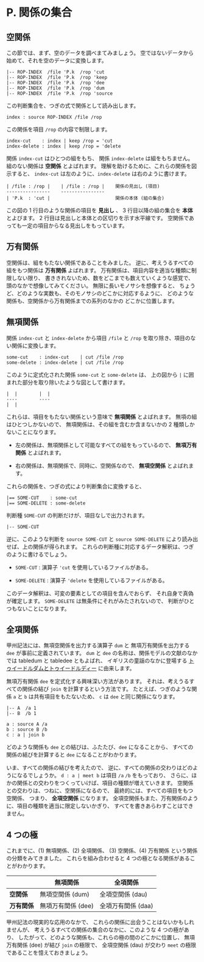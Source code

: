 # P. 関係の集合


## 空関係

この節では、まず、空のデータを調べまてみましょう。
空ではないデータから始めて、それを空のデータに変換します。

```text
|-- ROP-INDEX  /file 'P.k  /rop 'cut
|-- ROP-INDEX  /file 'P.k  /rop 'keep
|-- ROP-INDEX  /file 'P.k  /rop 'dee
|-- ROP-INDEX  /file 'P.k  /rop 'dum
|-- ROP-INDEX  /file 'P.k  /rop 'source
```

この判断集合を、つぎの式で関係として読み出します。

```text
index : source ROP-INDEX /file /rop
```

この関係を項目 `/rop` の内容で制限します。

```text
index-cut    : index | keep /rop = 'cut
index-delete : index | keep /rop = 'delete
```

関係 `index-cut` はひとつの組をもち、
関係 `index-delete` は組をもちません。
組のない関係は **空関係** とよばれます。
理解を助けるために、これらの関係を図示すると、
`index-cut` は左のように、`index-delete` は右のように書けます。

```text
| /file : /rop |    | /file : /rop |    関係の見出し (項目)
----------------    ----------------    
| 'P.k  : 'cut |                        関係の本体 (組の集合)
```

この図の 1 行目のような関係の項目を **見出し** 、
3 行目以降の組の集合を **本体** とよびます。
2 行目は見出しと本体との区切りを示す水平線です。
空関係であっても一定の項目からなる見出しをもっています。


## 万有関係

空関係は、組をもたない関係であることをみました。
逆に、考えうるすべての組をもつ関係は **万有関係** よばれます。
万有関係は、項目内容を適当な種類に制限しない限り、
書ききれないため、数をどこまでも数えていくような感覚で、
頭のなかで想像してみてください。
無限に長いモノサシを想像すると、
ちょうど、どのような実数も、そのモノサシのどこかに対応するように、
どのような関係も、空関係から万有関係までの系列のなかの
どこかに位置します。


## 無項関係

関係 `index-cut` と `index-delete` から項目
`/file` と `/rop` を取り除き、項目のない関係に変換します。

```text
some-cut    : index-cut    | cut /file /rop
some-delete : index-delete | cut /file /rop
```

このように定式化された関係 `some-cut` と `some-delete` は、
上の図から `|` に囲まれた部分を取り除いたような図として書けます。

```text
|  |        |  |
----        ----
|  |
```

これらは、項目をもたない関係という意味で **無項関係** とよばれます。
無項の組はひとつしかないので、
無項関係は、その組を含むか含まないかの 2 種類しかないことになります。

- 左の関係は、無項関係として可能なすべての組をもっているので、
  **無項万有関係** とよばれます。

- 右の関係は、無項関係で、同時に、空関係なので、
  **無項空関係** とよばれます。

これらの関係を、つぎの式により判断集合に変換すると、

```text
|== SOME-CUT    : some-cut
|== SOME-DELETE : some-delete
```

判断種 `SOME-CUT` の判断だけが、項目なしで出力されます。

```text
|-- SOME-CUT
```

逆に、このような判断を `source SOME-CUT` と
`source SOME-DELETE` により読み出せば、上の関係が得られます。
これらの判断種に対応するデータ解釈は、つぎのように書けるでしょう。

 - `SOME-CUT` : 演算子 `'cut` を使用しているファイルがある。

 - `SOME-DELETE` : 演算子 `'delete` を使用しているファイルがある。

このデータ解釈は、可変の要素としての項目を含んでおらず、
それ自身で真偽が確定します。
`SOME-DELETE` は無条件にそれがみたされないので、
判断がひとつもないことになります。


## 全項関係

甲州記法には、無項空関係を出力する演算子 `dum` と
無項万有関係を出力する `dee` が事前に定義されています。
`dum` と `dee` の名称は、関係モデルの文献のなかでは
tabledum と tabledee ともよばれ、
イギリスの童謡のなかに登場する [トゥイードルダムとトゥイードルディー][dumdee]
に由来します。

無項万有関係 `dee` を定式化する興味深い方法があります。
それは、考えうるすべての関係の結び `join` を計算するという方法です。
たとえば、つぎのような関係 `a` と `b` は共有項目をもたないため、
`c` は `dee` と同じ関係になります。

```text
|-- A  /a 1
|-- B  /b 1

a : source A /a
b : source B /b
c : a | join b
```

どのような関係も `dee` との結びは、ふたたび、`dee` になることから、
すべての関係の結びを計算すると `dee` になることがわかります。

いま、すべての関係の結びを考えたので、
逆に、すべての関係の交わりはどのようになるでしょうか。
`d : a | meet b` は項目 `/a` `/b` をもっており、
さらに、ほかの関係との交わりをつくっていけば、項目の種類が増えていきます。
空関係との交わりは、つねに、空関係になるので、
最終的には、すべての項目をもつ空関係、
つまり、 **全項空関係** になります。
全項空関係もまた、万有関係のように、項目の種類を適当に限定しないかぎり、
すべてを書きあらわすことはできません。


## 4 つの極

これまでに、(1) 無項関係、(2) 全項関係、
(3) 空関係、(4) 万有関係 という関係の分類をみてきました。
これらを組み合わせると 4 つの極となる関係があることがわかります。

| | **無項関係** | **全項関係** |
|---|---|---|
| **空関係** | 無項空関係 (dum) | 全項空関係 (dau) |
| **万有関係** | 無項万有関係 (dee) | 全項万有関係 (daa) |

甲州記法の現実的な応用のなかで、
これらの関係に出会うことはないかもしれませんが、
考えうるすべての関係の集合のなかに、このような 4 つの極があり、
したがって、どのような関係も、これらの極の間のどこかに位置し、
無項万有関係 (dee) が結び `join` の極限で、
全項空関係 (dau) が交わり `meet` の極限であることを憶えておきましょう。


[P.k]:    ../P/P.k
[dumdee]: http://ja.wikipedia.org/wiki/トゥイードルダムとトゥイードルディー

